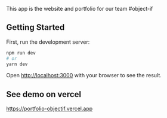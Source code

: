 This app is the website and portfolio for our team #object-if

## Getting Started

First, run the development server:

```bash
npm run dev
# or
yarn dev
```

Open [http://localhost:3000](http://localhost:3000) with your browser to see the result.


## See demo on vercel
https://portfolio-objectif.vercel.app
